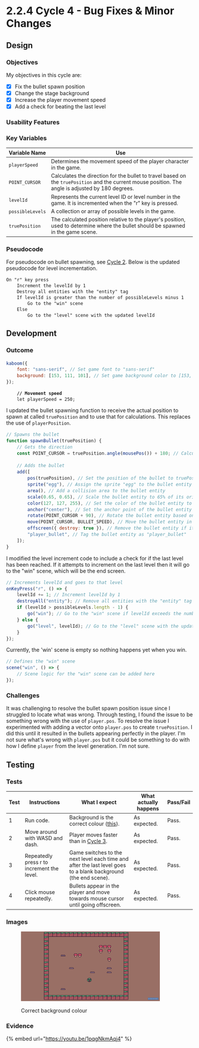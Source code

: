 # 2.2.4 Cycle 4 - Bug Fixes & Minor Changes

## Design

### Objectives

My objectives in this cycle are:

* [x] Fix the bullet spawn position
* [x] Change the stage background
* [x] Increase the player movement speed
* [x] Add a check for beating the last level

### Usability Features

### Key Variables

| Variable Name    | Use                                                                                                                                                 |
| ---------------- | --------------------------------------------------------------------------------------------------------------------------------------------------- |
| `playerSpeed`    | Determines the movement speed of the player character in the game.                                                                                  |
| `POINT_CURSOR`   | Calculates the direction for the bullet to travel based on the `truePosition` and the current mouse position. The angle is adjusted by 180 degrees. |
| `levelId`        | Represents the current level ID or level number in the game. It is incremented when the "r" key is pressed.                                         |
| `possibleLevels` | A collection or array of possible levels in the game.                                                                                               |
| `truePosition`   | The calculated position relative to the player's position, used to determine where the bullet should be spawned in the game scene.                  |

### Pseudocode

For pseudocode on bullet spawning, see [Cycle 2](cycle-1-2.md). Below is the updated pseudocode for level incrementation.&#x20;

```
On "r" key press
    Increment the levelId by 1
    Destroy all entities with the "entity" tag
    If levelId is greater than the number of possibleLevels minus 1
        Go to the "win" scene
    Else
        Go to the "level" scene with the updated levelId
```

## Development

### Outcome

```javascript
kaboom({
    font: "sans-serif", // Set game font to "sans-serif"
    background: [153, 111, 101], // Set game background color to [153, 111, 101]
});
```

<pre class="language-javascript" data-full-width="false"><code class="lang-javascript"><strong>    // Movement speed
</strong>    let playerSpeed = 250;
</code></pre>

I updated the bullet spawning function to receive the actual position to spawn at called `truePosition` and to use that for calculations. This replaces the use of `playerPosition`.

```javascript
// Spawns the bullet
function spawnBullet(truePosition) {
    // Gets the direction
    const POINT_CURSOR = truePosition.angle(mousePos()) + 180; // Calculate the angle between truePosition and mouse position, adjusted by 180 degrees

    // Adds the bullet
    add([
        pos(truePosition), // Set the position of the bullet to truePosition
        sprite("egg"), // Assign the sprite "egg" to the bullet entity
        area(), // Add a collision area to the bullet entity
        scale(0.65, 0.65), // Scale the bullet entity to 65% of its original size
        color(127, 127, 255), // Set the color of the bullet entity to a shade of purple
        anchor("center"), // Set the anchor point of the bullet entity to its center
        rotate(POINT_CURSOR + 90), // Rotate the bullet entity based on POINT_CURSOR, adjusted by 90 degrees
        move(POINT_CURSOR, BULLET_SPEED), // Move the bullet entity in the direction of POINT_CURSOR at BULLET_SPEED units per second
        offscreen({ destroy: true }), // Remove the bullet entity if it goes off-screen
        "player_bullet", // Tag the bullet entity as "player_bullet"
    ]);
}
```

I modified the level increment code to include a check for if the last level has been reached. If it attempts to increment on the last level then it will go to the "win" scene, which will be the end screen.

```javascript
// Increments levelId and goes to that level
onKeyPress("r", () => {
    levelId += 1; // Increment levelId by 1
    destroyAll("entity"); // Remove all entities with the "entity" tag
    if (levelId > possibleLevels.length - 1) {
        go("win"); // Go to the "win" scene if levelId exceeds the number of possibleLevels
    } else {
        go("level", levelId); // Go to the "level" scene with the updated levelId
    }
});
```

Currently, the 'win' scene is empty so nothing happens yet when you win.

```javascript
// Defines the "win" scene
scene("win", () => {
    // Scene logic for the "win" scene can be added here
});
```

### Challenges

It was challenging to resolve the bullet spawn position issue since I struggled to locate what was wrong. Through testing, I found the issue to be something wrong with the use of `player.pos`. To resolve the issue I experimented with adding a vector onto `player.pos` to create `truePosition`. I did this until it resulted in the bullets appearing perfectly in the player. I'm not sure what's wrong with `player.pos` but it could be something to do with how I define `player` from the level generation. I'm not sure.

## Testing

### Tests

| Test | Instructions                               | What I expect                                                                                                  | What actually happens | Pass/Fail |
| ---- | ------------------------------------------ | -------------------------------------------------------------------------------------------------------------- | --------------------- | --------- |
| 1    | Run code.                                  | Background is the correct colour ([this](https://color-hex.org/color/996f65)).                                 | As expected.          | Pass.     |
| 2    | Move around with WASD and dash.            | Player moves faster than in [Cycle 3](cycle-1-3.md).                                                           | As expected.          | Pass.     |
| 3    | Repeatedly press r to increment the level. | Game switches to the next level each time and after the last level goes to a blank background (the end scene). | As expected.          | Pass.     |
| 4    | Click mouse repeatedly.                    | Bullets appear in the player and move towards mouse cursor until going offscreen.                              | As expected.          | Pass.     |

### Images

<figure><img src="../.gitbook/assets/cycle4backgroundcolour.png" alt="" width="375"><figcaption><p>Correct background colour</p></figcaption></figure>

### Evidence

{% embed url="https://youtu.be/1pqgNkmAqj4" %}
